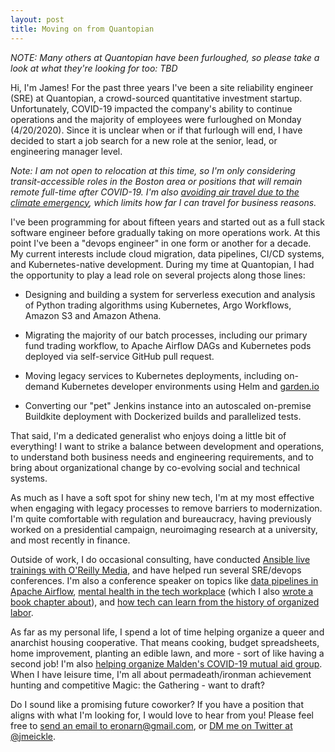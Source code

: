 ```yaml
---
layout: post
title: Moving on from Quantopian
---
```


_NOTE: Many others at Quantopian have been furloughed, so please take a look at what they're looking for too: TBD_

Hi, I'm James! For the past three years I've been a site reliability engineer (SRE) at Quantopian, a crowd-sourced quantitative investment startup. Unfortunately, COVID-19 impacted the company's ability to continue operations and the majority of employees were furloughed on Monday (4/20/2020). Since it is unclear when or if that furlough will end, I have decided to start a job search for a new role at the senior, lead, or engineering manager level.

<!--more-->

_Note: I am not open to relocation at this time, so I'm only considering transit-accessible roles in the Boston area or positions that will remain remote full-time after COVID-19. I'm also [avoiding air travel due to the climate emergency](http://permadeath.com/Why-Im-Not-at-Taco-Tuesday/), which limits how far I can travel for business reasons._

I've been programming for about fifteen years and started out as a full stack software engineer before gradually taking on more operations work. At this point I've been a "devops engineer" in one form or another for a decade. My current interests include cloud migration, data pipelines, CI/CD systems, and Kubernetes-native development. During my time at Quantopian, I had the opportunity to play a lead role on several projects along those lines:

* Designing and building a system for serverless execution and analysis of Python trading algorithms using Kubernetes, Argo Workflows, Amazon S3 and Amazon Athena.

* Migrating the majority of our batch processes, including our primary fund trading workflow, to Apache Airflow DAGs and Kubernetes pods deployed via self-service GitHub pull request.

* Moving legacy services to Kubernetes deployments, including on-demand Kubernetes developer environments using Helm and [garden.io](https://garden.io/)

* Converting our "pet" Jenkins instance into an autoscaled on-premise Buildkite deployment with Dockerized builds and parallelized tests.

That said, I'm a dedicated generalist who enjoys doing a little bit of everything! I want to strike a balance between development and operations, to understand both business needs and engineering requirements, and to bring about organizational change by co-evolving social and technical systems.

As much as I have a soft spot for shiny new tech, I'm at my most effective when engaging with legacy processes to remove barriers to modernization. I'm quite comfortable with regulation and bureaucracy, having previously worked on a presidential campaign, neuroimaging research at a university, and most recently in finance.

Outside of work, I do occasional consulting, have conducted [Ansible live trainings with O'Reilly Media](https://www.oreilly.com/live-training/courses/deploying-applications-with-ansible/0636920087373/), and have helped run several SRE/devops conferences. I'm also a conference speaker on topics like [data pipelines in Apache Airflow](https://permadeath.com/Sell-Cron-Buy-Airflow-ODSC-East-2019/), [mental health in the tech workplace](http://permadeath.com/Beyond-Burnout-DevOpsDays-Boston-2018/) (which I also [wrote a book chapter about](http://shop.oreilly.com/product/0636920063964.do)), and [how tech can learn from the history of organized labor](https://permadeath.com/Cooperative-Economics-for-Engineers-(DevOpsDays-Boston-2019,-DevOpsDays-Hartford-2019)/).

As far as my personal life, I spend a lot of time helping organize a queer and anarchist housing cooperative. That means cooking, budget spreadsheets, home improvement, planting an edible lawn, and more - sort of like having a second job! I'm also [helping organize Malden's COVID-19 mutual aid group](https://maldenneighbors.org/). When I have leisure time, I'm all about permadeath/ironman achievement hunting and competitive Magic: the Gathering - want to draft?

Do I sound like a promising future coworker? If you have a position that aligns with what I'm looking for, I would love to hear from you! Please feel free to [send an email to eronarn@gmail.com](mailto:eronarn@gmail.com), or [DM me on Twitter at @jmeickle](https://twitter.com/jmeickle).
